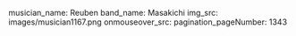 musician_name: Reuben
band_name: Masakichi
img_src: images/musician1167.png
onmouseover_src: 
pagination_pageNumber: 1343
